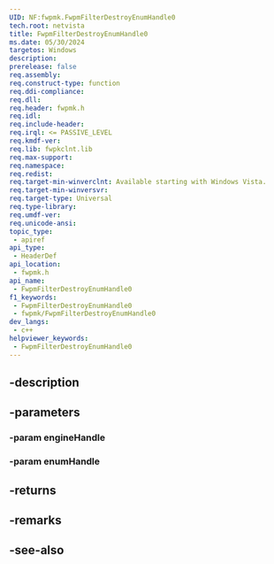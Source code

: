 ```yaml
---
UID: NF:fwpmk.FwpmFilterDestroyEnumHandle0
tech.root: netvista
title: FwpmFilterDestroyEnumHandle0
ms.date: 05/30/2024
targetos: Windows
description: 
prerelease: false
req.assembly: 
req.construct-type: function
req.ddi-compliance: 
req.dll: 
req.header: fwpmk.h
req.idl: 
req.include-header: 
req.irql: <= PASSIVE_LEVEL
req.kmdf-ver: 
req.lib: fwpkclnt.lib
req.max-support: 
req.namespace: 
req.redist: 
req.target-min-winverclnt: Available starting with Windows Vista.
req.target-min-winversvr: 
req.target-type: Universal
req.type-library: 
req.umdf-ver: 
req.unicode-ansi: 
topic_type:
 - apiref
api_type:
 - HeaderDef
api_location:
 - fwpmk.h
api_name:
 - FwpmFilterDestroyEnumHandle0
f1_keywords:
 - FwpmFilterDestroyEnumHandle0
 - fwpmk/FwpmFilterDestroyEnumHandle0
dev_langs:
 - c++
helpviewer_keywords:
 - FwpmFilterDestroyEnumHandle0
---
```


## -description

## -parameters

### -param engineHandle

### -param enumHandle

## -returns

## -remarks

## -see-also


